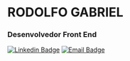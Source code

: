 # RODOLFO GABRIEL

### Desenvolvedor Front End

[![Linkedin Badge](https://img.shields.io/badge/-Rodolfo%20Gabriel-6633cc?style=flat-square&logo=Linkedin&logoColor=white&link=https://www.linkedin.com/in/rodolfo-gabriel/)](https://www.linkedin.com/in/rodolfo-gabriel/) 
[![Email Badge](https://img.shields.io/badge/-rdlfgbrl@outlook.com-6633cc?style=flat-square&logo=Email&logoColor=white&link=mailto:rdlfgbrl@outlook.com)](mailto:rdlfgbrl@outlook.com)

<!--
**rodgabriel/rodgabriel** is a ✨ _special_ ✨ repository because its `README.md` (this file) appears on your GitHub profile.

Here are some ideas to get you started:

- 🔭 I’m currently working on ...
- 🌱 I’m currently learning ...
- 👯 I’m looking to collaborate on ...
- 🤔 I’m looking for help with ...
- 💬 Ask me about ...
- 📫 How to reach me: ...
- 😄 Pronouns: ...
- ⚡ Fun fact: ...
-->
